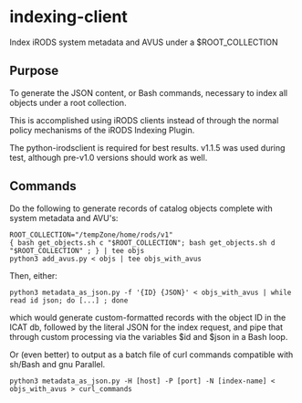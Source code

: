 # indexing-client

Index iRODS system metadata and AVUS under a $ROOT_COLLECTION

## Purpose

To generate the JSON content, or Bash commands, necessary to index all objects under a root collection.

This is accomplished using iRODS clients instead of through the normal policy mechanisms of the iRODS Indexing Plugin.

The python-irodsclient is required for best results. v1.1.5 was used during test, although pre-v1.0 versions should
work as well.

## Commands 

Do the following to generate records of catalog objects complete with system metadata and AVU's:
```
ROOT_COLLECTION="/tempZone/home/rods/v1"
{ bash get_objects.sh c "$ROOT_COLLECTION"; bash get_objects.sh d "$ROOT_COLLECTION" ; } | tee objs
python3 add_avus.py < objs | tee objs_with_avus
```

Then, either:
```
python3 metadata_as_json.py -f '{ID} {JSON}' < objs_with_avus | while read id json; do [...] ; done
```
which would generate custom-formatted records with the object ID in the ICAT db, followed by the literal JSON for the index request, 
and pipe that through custom processing via the variables $id and $json in a Bash loop.

Or (even better) to output as a batch file of curl commands compatible with sh/Bash and gnu Parallel.
```
python3 metadata_as_json.py -H [host] -P [port] -N [index-name] < objs_with_avus > curl_commands
```
